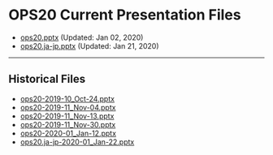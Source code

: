 <!--
This is a machine generated file,
and should not be edited,
as it will be overwritten with future updates.

If you have questions around this process
please contact Scott Cate
-->

# OPS20 Current Presentation Files

- [ops20.pptx](https://globaleventcdn.blob.core.windows.net/assets/ops/ops20/ops20.pptx) (Updated: Jan 02, 2020)
- [ops20.ja-jp.pptx](https://globaleventcdn.blob.core.windows.net/assets/ops/ops20/ops20.ja-jp.pptx) (Updated: Jan 21, 2020)
---
## Historical Files
- [ops20-2019-10_Oct-24.pptx](https://globaleventcdn.blob.core.windows.net/assets/ops/ops20/ops20-2019-10_Oct-24.pptx)
- [ops20-2019-11_Nov-04.pptx](https://globaleventcdn.blob.core.windows.net/assets/ops/ops20/ops20-2019-11_Nov-04.pptx)
- [ops20-2019-11_Nov-13.pptx](https://globaleventcdn.blob.core.windows.net/assets/ops/ops20/ops20-2019-11_Nov-13.pptx)
- [ops20-2019-11_Nov-30.pptx](https://globaleventcdn.blob.core.windows.net/assets/ops/ops20/ops20-2019-11_Nov-30.pptx)
- [ops20-2020-01_Jan-12.pptx](https://globaleventcdn.blob.core.windows.net/assets/ops/ops20/ops20-2020-01_Jan-12.pptx)
- [ops20.ja-jp-2020-01_Jan-22.pptx](https://globaleventcdn.blob.core.windows.net/assets/ops/ops20/ops20.ja-jp-2020-01_Jan-22.pptx)


